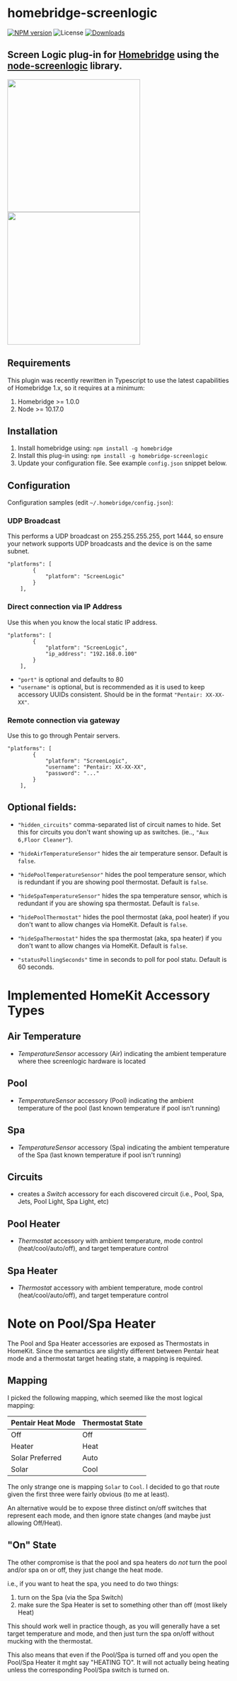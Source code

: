 # homebridge-screenlogic

[![NPM version](https://img.shields.io/npm/v/homebridge-screenlogic)](https://npmjs.org/package/homebridge-screenlogic)
![License](https://img.shields.io/npm/l/homebridge-screenlogic)
[![Downloads](https://img.shields.io/npm/dm/homebridge-screenlogic.svg)](https://npmjs.org/package/homebridge-screenlogic)

## Screen Logic plug-in for [Homebridge](https://github.com/nfarina/homebridge) using the [node-screenlogic](https://github.com/parnic/node-screenlogic) library.

<img src="https://i.imgur.com/jFh0EDD.png" width="300"> <img src="https://i.imgur.com/p1RKGVV.png" width="300">

## Requirements

This plugin was recently rewritten in Typescript to use the latest capabilities of Homebridge 1.x, so it requires at a minimum:

1. Homebridge >= 1.0.0
2. Node >= 10.17.0

## Installation

<!-- 2. Clone (or pull) this repository from github into the same path Homebridge lives (usually `/usr/local/lib/node_modules`). Note: the code currently on GitHub is in beta, and is newer than the latest published version of this package on `npm` -->

1. Install homebridge using: `npm install -g homebridge`
2. Install this plug-in using: `npm install -g homebridge-screenlogic`
3. Update your configuration file. See example `config.json` snippet below.

## Configuration

Configuration samples (edit `~/.homebridge/config.json`):

### UDP Broadcast

This performs a UDP broadcast on 255.255.255.255, port 1444, so ensure your network supports UDP broadcasts and the device is on the same subnet.

```
"platforms": [
        {
            "platform": "ScreenLogic"
        }
    ],
```

### Direct connection via IP Address

Use this when you know the local static IP address.

```
"platforms": [
        {
            "platform": "ScreenLogic",
            "ip_address": "192.168.0.100"
        }
    ],
```

- `"port"` is optional and defaults to 80
- `"username"` is optional, but is recommended as it is used to keep accessory UUIDs consistent. Should be in the format `"Pentair: XX-XX-XX"`.

### Remote connection via gateway

Use this to go through Pentair servers.

```
"platforms": [
        {
            "platform": "ScreenLogic",
            "username": "Pentair: XX-XX-XX",
            "password": "..."
        }
    ],
```

## Optional fields:

- `"hidden_circuits"` comma-separated list of circuit names to hide. Set this for circuits you don't want showing up as switches. (ie.., `"Aux 6,Floor Cleaner"`).

- `"hideAirTemperatureSensor"` hides the air temperature sensor. Default is `false`.

- `"hidePoolTemperatureSensor"` hides the pool temperature sensor, which is redundant if you are showing pool thermostat. Default is `false`.

- `"hideSpaTemperatureSensor"` hides the spa temperature sensor, which is redundant if you are showing spa thermostat. Default is `false`.

- `"hidePoolThermostat"` hides the pool thermostat (aka, pool heater) if you don't want to allow changes via HomeKit. Default is `false`.

- `"hideSpaThermostat"` hides the spa thermostat (aka, spa heater) if you don't want to allow changes via HomeKit. Default is `false`.

- `"statusPollingSeconds"` time in seconds to poll for pool statu. Default is 60 seconds.

# Implemented HomeKit Accessory Types

## Air Temperature

- _TemperatureSensor_ accessory (Air) indicating the ambient temperature where thee screenlogic hardware is located

## Pool

- _TemperatureSensor_ accessory (Pool) indicating the ambient temperature of the pool (last known temperature if pool isn't running)

## Spa

- _TemperatureSensor_ accessory (Spa) indicating the ambient temperature of the Spa (last known temperature if pool isn't running)

## Circuits

- creates a _Switch_ accessory for each discovered circuit (i.e., Pool, Spa, Jets, Pool Light, Spa Light, etc)

## Pool Heater

- _Thermostat_ accessory with ambient temperature, mode control (heat/cool/auto/off), and target temperature control

## Spa Heater

- _Thermostat_ accessory with ambient temperature, mode control (heat/cool/auto/off), and target temperature control

# Note on Pool/Spa Heater

The Pool and Spa Heater accessories are exposed as Thermostats in HomeKit. Since the semantics are slightly different between Pentair heat mode and a thermostat target heating state, a mapping is required.

## Mapping

I picked the following mapping, which seemed like the most logical mapping:

| Pentair Heat Mode | Thermostat State |
| ----------------- | ---------------- |
| Off               | Off              |
| Heater            | Heat             |
| Solar Preferred   | Auto             |
| Solar             | Cool             |

The only strange one is mapping `Solar` to `Cool`. I decided to go that route given the first three were fairly obvious (to me at least).

An alternative would be to expose three distinct on/off switches that represent each mode, and then ignore state changes (and maybe just allowing Off/Heat).

## "On" State

The other compromise is that the pool and spa heaters do _not_ turn the pool and/or spa on or off, they just change the heat mode.

i.e., if you want to heat the spa, you need to do two things:

1. turn on the Spa (via the Spa Switch)
2. make sure the Spa Heater is set to something other than off (most likely Heat)

This should work well in practice though, as you will generally have a set target temperature and mode, and then just turn the spa on/off without mucking with the thermostat.

This also means that even if the Pool/Spa is turned off and you open the Pool/Spa Heater it mght say "HEATING TO". It will not actually being heating unless the corresponding Pool/Spa switch is turned on.
